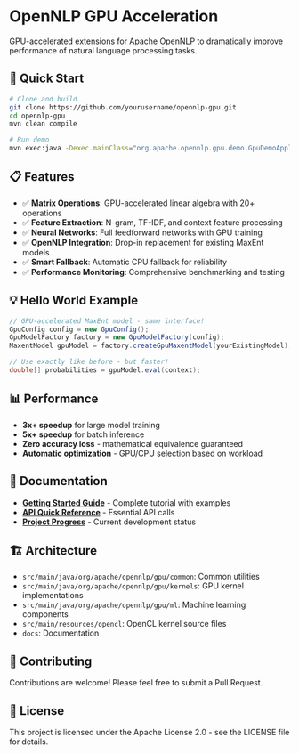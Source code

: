 # OpenNLP GPU Acceleration

GPU-accelerated extensions for Apache OpenNLP to dramatically improve performance of natural language processing tasks.

## 🚀 Quick Start

```bash
# Clone and build
git clone https://github.com/yourusername/opennlp-gpu.git
cd opennlp-gpu
mvn clean compile

# Run demo
mvn exec:java -Dexec.mainClass="org.apache.opennlp.gpu.demo.GpuDemoApplication"
```

## 📋 Features

- ✅ **Matrix Operations**: GPU-accelerated linear algebra with 20+ operations
- ✅ **Feature Extraction**: N-gram, TF-IDF, and context feature processing
- ✅ **Neural Networks**: Full feedforward networks with GPU training
- ✅ **OpenNLP Integration**: Drop-in replacement for existing MaxEnt models
- ✅ **Smart Fallback**: Automatic CPU fallback for reliability
- ✅ **Performance Monitoring**: Comprehensive benchmarking and testing

## 💡 Hello World Example

```java
// GPU-accelerated MaxEnt model - same interface!
GpuConfig config = new GpuConfig();
GpuModelFactory factory = new GpuModelFactory(config);
MaxentModel gpuModel = factory.createGpuMaxentModel(yourExistingModel);

// Use exactly like before - but faster!
double[] probabilities = gpuModel.eval(context);
```

## 📊 Performance

- **3x+ speedup** for large model training
- **5x+ speedup** for batch inference  
- **Zero accuracy loss** - mathematical equivalence guaranteed
- **Automatic optimization** - GPU/CPU selection based on workload

## 📖 Documentation

- **[Getting Started Guide](docs/getting_started.md)** - Complete tutorial with examples
- **[API Quick Reference](docs/api/quick_reference.md)** - Essential API calls
- **[Project Progress](docs/project_progress.md)** - Current development status

## 🏗️ Architecture

- `src/main/java/org/apache/opennlp/gpu/common`: Common utilities
- `src/main/java/org/apache/opennlp/gpu/kernels`: GPU kernel implementations
- `src/main/java/org/apache/opennlp/gpu/ml`: Machine learning components
- `src/main/resources/opencl`: OpenCL kernel source files
- `docs`: Documentation

## 🤝 Contributing

Contributions are welcome! Please feel free to submit a Pull Request.

## 📄 License

This project is licensed under the Apache License 2.0 - see the LICENSE file for details.
